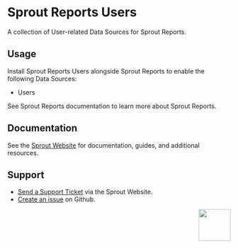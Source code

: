 # Sprout Reports Users

A collection of User-related Data Sources for Sprout Reports.

## Usage

Install Sprout Reports Users alongside Sprout Reports to enable the following Data Sources:

- Users  

See Sprout Reports documentation to learn more about Sprout Reports.

## Documentation

See the [Sprout Website](https://sprout.barrelstrengthdesign.com/craft-plugins/reports/docs) for documentation, guides, and additional resources. 

## Support

- [Send a Support Ticket](https://sprout.barrelstrengthdesign.com/craft-plugins/request/support) via the Sprout Website.
- [Create an issue](https://github.com/barrelstrength/craft-sprout-reports-users/issues) on Github.

<a href="https://sprout.barrelstrengthdesign.com" target="_blank">
  <img src="https://sprout.barrelstrengthdesign.com/content/plugins/sprout-icon.svg" width="72" align="right">
</a>